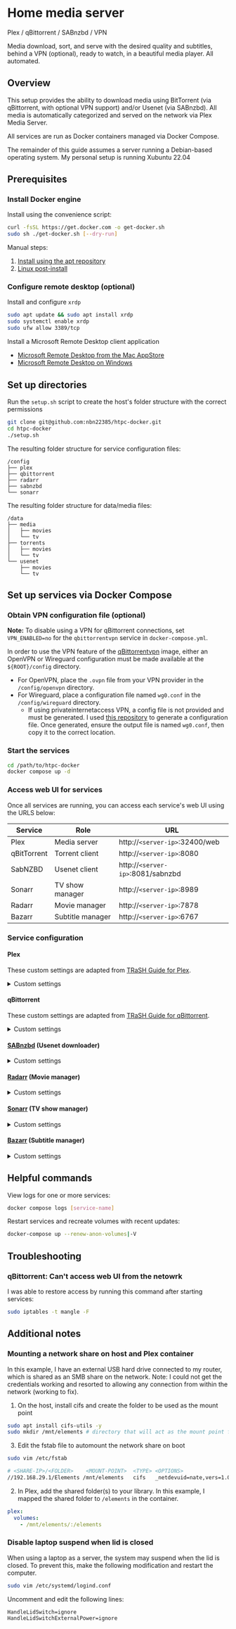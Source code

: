 # Home media server

Plex / qBittorrent / SABnzbd / VPN

Media download, sort, and serve with the desired quality and subtitles, behind
a VPN (optional), ready to watch, in a beautiful media player. All automated.

## Overview

This setup provides the ability to download media using BitTorrent (via
qBittorrent, with optional VPN support) and/or Usenet (via SABnzbd). All media
is automatically categorized and served on the network via Plex Media Server.

All services are run as Docker containers managed via Docker Compose.

The remainder of this guide assumes a server running a Debian-based operating
system. My personal setup is running Xubuntu 22.04

## Prerequisites

### Install Docker engine

Install using the convenience script:

```bash
curl -fsSL https://get.docker.com -o get-docker.sh
sudo sh ./get-docker.sh [--dry-run]
```

Manual steps:

1. [Install using the apt repository](https://docs.docker.com/engine/install/ubuntu/#install-using-the-repository)
1. [Linux post-install](https://docs.docker.com/engine/install/linux-postinstall/)

### Configure remote desktop (optional)

Install and configure `xrdp`

```bash
sudo apt update && sudo apt install xrdp
sudo systemctl enable xrdp
sudo ufw allow 3389/tcp
```

Install a Microsoft Remote Desktop client application

- [Microsoft Remote Desktop from the Mac AppStore](https://apps.apple.com/us/app/microsoft-remote-desktop/id1295203466?mt=12)
- [Microsoft Remote Desktop on Windows](https://apps.microsoft.com/store/detail/9WZDNCRFJ3PS?hl=en-us&gl=US&rtc=1)

## Set up directories

Run the `setup.sh` script to create the host's folder structure with the
correct permissions

```bash
git clone git@github.com:nbn22385/htpc-docker.git
cd htpc-docker
./setup.sh
```

The resulting folder structure for service configuration files:

```
/config
├── plex
├── qbittorrent
├── radarr
├── sabnzbd
└── sonarr
```

The resulting folder structure for data/media files:

```
/data
├── media
│   ├── movies
│   └── tv
├── torrents
│   ├── movies
│   └── tv
└── usenet
    ├── movies
    └── tv
```

## Set up services via Docker Compose

### Obtain VPN configuration file (optional)

**Note:** To disable using a VPN for qBittorrent connections, set
`VPN_ENABLED=no` for the `qbittorrentvpn` service in `docker-compose.yml`.

In order to use the VPN feature of the
[qBittorrentvpn](https://hub.docker.com/r/dyonr/qbittorrentvpn) image, either
an OpenVPN or Wireguard configuration must be made available at the
`${ROOT}/config` directory.

- For OpenVPN, place the `.ovpn` file from your VPN provider in the `/config/openvpn` directory.
- For Wireguard, place a configuration file named `wg0.conf` in the `/config/wireguard` directory.
  - If using privateinternetaccess VPN, a config file is not provided and must
    be generated. I used [this repository](https://github.com/hsand/pia-wg#linux-debianubuntu)
    to generate a configuration file. Once generated, ensure the output file is named
    `wg0.conf`, then copy it to the correct location.

### Start the services

```bash
cd /path/to/htpc-docker
docker compose up -d
```

### Access web UI for services

Once all services are running, you can access each service's web UI using the
URLS below:

| Service     | Role             | URL                               |
| ----------- | ---------------- | --------------------------------- |
| Plex        | Media server     | http://`<server-ip>`:32400/web    |
| qBitTorrent | Torrent client   | http://`<server-ip>`:8080         |
| SabNZBD     | Usenet client    | http://`<server-ip>`:8081/sabnzbd |
| Sonarr      | TV show manager  | http://`<server-ip>`:8989         |
| Radarr      | Movie manager    | http://`<server-ip>`:7878         |
| Bazarr      | Subtitle manager | http://`<server-ip>`:6767         |

### Service configuration

#### Plex

These custom settings are adapted from [TRaSH Guide for
Plex](https://trash-guides.info/Plex/Tips/Plex-media-server/).

<details>
<summary>Custom settings</summary>

- `Settings`
  - `General`
    - :white_square_button: Send crash reports to Plex
    - :white_square_button: Enable Plex Media Server debug logging
  - `Remote Access`
    - :ballot_box_with_check: Remote access (Note: may need to forward router port 32400 to the host)
    - :ballot_box_with_check: Manually specify public port: 32400
  - `Library`
    - :ballot_box_with_check: Scan my library automatically
    - :ballot_box_with_check: Run a partial scan when changes are detected
    - :ballot_box_with_check: Run scanner tasks at a lower priority
- `Manage`
  - `Libraries`
    - `Movies`
      - `Manage Recommendations`
        - Disable any recommendations you don't want to the client screen
      - `Edit Library > Add Folders`
        - Ensure `/media/movies` is listed
    - `TV`
      - `Manage Recommendations`
        - Disable any recommendations you don't want to the client screen
      - `Edit Library > Add Folders`
        - Ensure `/media/tv` is listed
</details>

#### qBittorrent

These custom settings are adapted from [TRaSH Guide for
qBittorrent](https://trash-guides.info/Downloaders/qBittorrent/Basic-Setup/).

<details>
<summary>Custom settings</summary>

- `Settings`
  - `Downloads`
    - :ballot_box_with_check: Delete .torrent files afterwards
    - :ballot_box_with_check: Pre-allocate disk space for all files
    - Default torrent management mode: **Automatic**
    - Default save path: `/data/torrents`
    - :ballot_box_with_check: (Optional) Email notification upon download completion
      - From: "qBittorrent" (or any text)
      - To: Destination email address (I used the T-Mobile email-to-sms gateway
        <10-digit-number@tmomail.net>). Check your carrier.
      - SMTP server: smtp.gmail.com
      - :ballot_box_with_check: This server requires a secure connection (SSL)
      - `Authentication`
        - Username: <YOUR-EMAIL@gmail.com>
        - Password: [generate a Google app
          password](https://myaccount.google.com/apppasswords)
  - `Connection`
    - Peer connection protocol: **TCP**
  - `Speed`
    - `Global Rate Limits`
      - Set limits here if desired
  - `WebUI`
    - :ballot_box_with_check: (Optional) Use alternative WebUI
      - Extract [VueTorrent](https://github.com/WDaan/VueTorrent#manual) to the
        host's `/config/qBittorrent/vuetorrent` directory, then set this option
  - `Tags & Categories`
    - Add categories `movies` and `tv`
  - `Advanced`
    - Network Interface: **wg0** (this is the Wireguard interface)

</details>

#### [SABnzbd](https://trash-guides.info/Downloaders/SABnzbd/Basic-Setup/) (Usenet downloader)

<details>
  <summary>Custom settings</summary>
  
</details>

#### [Radarr](https://trash-guides.info/Radarr/) (Movie manager)

<details>
  <summary>Custom settings</summary>
  
</details>

#### [Sonarr](https://trash-guides.info/Sonarr/) (TV show manager)

<details>
  <summary>Custom settings</summary>
  
</details>

#### [Bazarr](https://trash-guides.info/Bazarr/Setup-Guide/) (Subtitle manager)

<details>
  <summary>Custom settings</summary>
  
</details>


## Helpful commands

View logs for one or more services:

```bash
docker compose logs [service-name]
```

Restart services and recreate volumes with recent updates:

```bash
docker-compose up --renew-anon-volumes|-V
```

## Troubleshooting

### qBittorrent: Can't access web UI from the netowrk

I was able to restore access by running this command after starting services:

```bash
sudo iptables -t mangle -F
```

## Additional notes

### Mounting a network share on host and Plex container

In this example, I have an external USB hard drive connected to my router,
which is shared as an SMB share on the network. Note: I could not get the
credentials working and resorted to allowing any connection from within the
network (working to fix).

1. On the host, install cifs and create the folder to be used as the mount
   point

```bash
sudo apt install cifs-utils -y
sudo mkdir /mnt/elements # directory that will act as the mount point for the SMB share
```

3. Edit the fstab file to automount the network share on boot

```bash
sudo vim /etc/fstab
```

```bash
# <SHARE-IP>/<FOLDER>    <MOUNT-POINT>  <TYPE> <OPTIONS>                <BACKUP> <FSCK>
//192.168.29.1/Elements /mnt/elements   cifs   _netdevuid=nate,vers=1.0 0        0
```

2. In Plex, add the shared folder(s) to your library. In this example, I mapped
   the shared folder to `/elements` in the container.

```yml
plex:
  volumes:
    - /mnt/elements/:/elements
```

### Disable laptop suspend when lid is closed

When using a laptop as a server, the system may suspend when the lid is closed.
To prevent this, make the following modification and restart the computer.

```bash
sudo vim /etc/systemd/logind.conf
```

Uncomment and edit the following lines:

```text
HandleLidSwitch=ignore
HandleLidSwitchExternalPower=ignore
```
